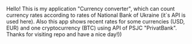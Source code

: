 Hello! This is my application "Currency converter", which can count currency
rates according to rates of National Bank of Ukraine (it`s API is used here).
Also this app shows recent rates for some currencies (USD, EUR) and one
cryptocurrency (BTC) using API of PSJC "PrivatBank". Thanks for visiting repo
and have a nice day!))
